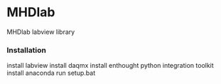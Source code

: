 # MHDlab
MHDlab labview library

### Installation

install labview
install daqmx
install enthought python integration toolkit
install anaconda
run setup.bat




